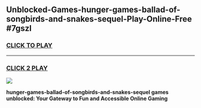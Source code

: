
## Unblocked-Games-hunger-games-ballad-of-songbirds-and-snakes-sequel-Play-Online-Free #7gszl
<h3>
<a href="https://us.freeplayer.one?title=hunger-games-ballad-of-songbirds-and-snakes-sequel&ref=10M">CLICK TO PLAY</a></h3>
<hr>

<h3>
<a href="https://us.freeplayer.one?title=hunger-games-ballad-of-songbirds-and-snakes-sequel&ref=10M">CLICK 2 PLAY</a>
  
</h3>

<a href="https://us.freeplayer.one?title=hunger-games-ballad-of-songbirds-and-snakes-sequel&ref=10M"><img src="https://clearcache.store/games.png"></a>


**hunger-games-ballad-of-songbirds-and-snakes-sequel games unblocked: Your Gateway to Fun and Accessible Online Gaming**
